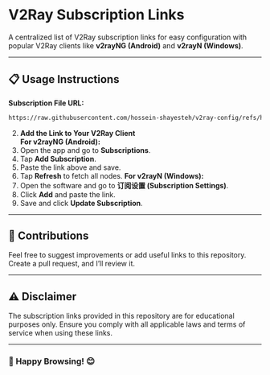 # V2Ray Subscription Links

A centralized list of V2Ray subscription links for easy configuration with popular V2Ray clients like **v2rayNG (Android)** and **v2rayN (Windows)**.

---

## 📋 Usage Instructions

**Subscription File URL:**
```bash
https://raw.githubusercontent.com/hossein-shayesteh/v2ray-config/refs/heads/main/V2RayConfigs
```

2. **Add the Link to Your V2Ray Client**  
**For v2rayNG (Android):**
  1. Open the app and go to **Subscriptions**.
  2. Tap **Add Subscription**.
  3. Paste the link above and save.
  4. Tap **Refresh** to fetch all nodes.
**For v2rayN (Windows):**
  1. Open the software and go to **订阅设置 (Subscription Settings)**.
  2. Click **Add** and paste the link.
  3. Save and click **Update Subscription**.

---


## 🤝 Contributions

Feel free to suggest improvements or add useful links to this repository. Create a pull request, and I’ll review it.

---

## ⚠️ Disclaimer

The subscription links provided in this repository are for educational purposes only. Ensure you comply with all applicable laws and terms of service when using these links.

---

### 🎉 Happy Browsing! 😊

